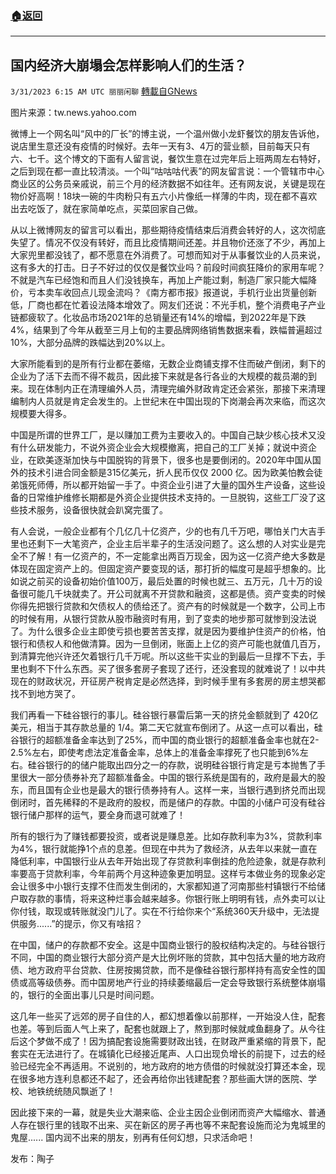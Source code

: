 ###  [:house:返回](README.md)
---


## 国内经济大崩塌会怎样影响人们的生活？
`3/31/2023 6:15 AM UTC 丽丽闲聊` [轉載自GNews](https://gnews.org/articles/1061934)

图片来源：tw.news.yahoo.com  

微博上一个网名叫“风中的厂长”的博主说，一个温州做小龙虾餐饮的朋友告诉他，说店里生意还没有疫情的时候好。去年一天有3、4万的营业额，目前每天只有六、七千。这个博文的下面有人留言说，餐饮生意在过完年后上班两周左右特好，之后到现在都一直比较清淡。一个叫“咕咕咕代表”的网友留言说：一个管辖市中心商业区的公务员亲戚说，前三个月的经济数据不如往年。还有网友说，关键是现在物价好高啊！18块一碗的牛肉粉只有五六小片像纸一样薄的牛肉，现在都不喜欢出去吃饭了，就在家简单吃点，买菜回家自己做。  

从以上微博网友的留言可以看出，那些期待疫情结束后消费会转好的人，这次彻底失望了。情况不仅没有转好，而且比疫情期间还差。并且物价还涨了不少，再加上大家兜里都没钱了，都不愿意在外消费了。可想而知对于从事餐饮业的人员来说，这有多大的打击。日子不好过的仅仅是餐饮业吗？前段时间疯狂降价的家用车呢？不就是汽车已经饱和而且人们没钱换车，再加上产能过剩，制造厂家只能大幅降价，亏本卖车收回点儿现金流吗？《南方都市报》报道说，手机行业出货量创新低，厂商也都在忙着设法降本增效了。网友们还说：不光手机，整个消费电子产业链都疲软了。化妆品市场2021年的总销量还有14%的增幅，到2022年是下跌 4%，结果到了今年从截至三月上旬的主要品牌网络销售数据来看，跌幅普遍超过10%，大部分品牌的跌幅达到20%以上。  

大家所能看到的是所有行业都在萎缩，无数企业商铺支撑不住而破产倒闭，剩下的企业为了活下去而不得不裁员，因此接下来就是各行各业的大规模的裁员潮的到来。现在体制内正在清理编外人员，清理完编外财政肯定还会紧张，那接下来清理编制内人员就是肯定会发生的。上世纪末在中国出现的下岗潮会再次来临，而这次规模要大得多。  

中国是所谓的世界工厂，是以赚加工费为主要收入的。中国自己缺少核心技术又没有什么研发能力，不说外资企业会大规模撤离，把自己的工厂关掉；就说中资企业，在欧美逐渐加快与中国脱钩的背景下，很多也是要倒闭的。2020年中国从国外的技术引进合同金额是315亿美元，折人民币仅仅 2000 亿。因为欧美怕教会徒弟饿死师傅，所以都开始留一手了。中资企业引进了大量的国外生产设备，这些设备的日常维护维修长期都是外资企业提供技术支持的。一旦脱钩，这些工厂没了这些技术服务，设备很快就会趴窝完蛋了。  

有人会说，一般企业都有个几亿几十亿资产，少的也有几千万吧，哪怕关门大吉手里也还剩下一大笔资产，企业主后半辈子的生活没问题了。这么想的人对实业是完全不了解！有一亿资产的，不一定能拿出两百万现金，因为这一亿资产绝大多数是体现在固定资产上的。但固定资产要变现的话，那打折的幅度可是超乎想象的。比如说之前买的设备初始价值100万，最后处置的时候也就三、五万元，几十万的设备很可能几千块就卖了。开公司就离不开贷款和融资，这都是债。资产变卖的时候你得先把银行贷款和欠债权人的债给还了。资产有的时候就是一个数字，公司上市的时候有用，从银行贷款从股市融资时有用，到了变卖的地步那可就惨到没法说了。为什么很多企业主即使亏损也要苦苦支撑，就是因为要维护住资产的价格，怕银行和债权人和他做清算。因为一旦倒闭，账面上上亿的资产可能也就值几百万，到清算完他兴许还欠着银行几千万呢。所以这些干实业的到最后一旦撑不下去，手里也剩不下什么东西。买了很多套房子套现了还行，还没套现的就难说了！以中共现在的财政状况，开征房产税肯定是必然选择，到时候手里有多套房的房主想哭都找不到地方哭了。  

我们再看一下硅谷银行的事儿。硅谷银行暴雷后第一天的挤兑金额就到了 420亿美元，相当于其存款总量的 1/4。第二天它就宣布倒闭了。从这一点可以看出，硅谷银行的超额准备金率达到了25%，而中国的商业银行的超额准备金率也就在2-2.5%左右，即使考虑法定准备金率，总体上的准备金率撑死了也只能到6%左右。硅谷银行的的储户能取出四分之一的存款，说明硅谷银行肯定是亏本抛售了手里很大一部分债券补充了超额准备金。中国的银行系统是国有的，政府是最大的股东，而且国有企业也是最大的银行债券持有人。这样一来，当银行遇到挤兑而出现倒闭时，首先稀释的不是政府的股权，而是储户的存款。中国的小储户可没有硅谷银行储户那样的运气，要全身而退可就难了！  

所有的银行为了赚钱都要投资，或者说是赚息差。比如存款利率为3%，贷款利率为4%，银行就能挣1个点的息差。但现在中共为了救经济，从去年以来就一直在降低利率，中国银行业从去年开始出现了存贷款利率倒挂的危险迹象，就是存款利率要高于贷款利率，今年前两个月这种迹象更加明显。这样亏本做业务的现象必定会让很多中小银行支撑不住而发生倒闭的，大家都知道了河南那些村镇银行不给储户取存款的事情，将来这种烂事会越来越多。你银行账上明明有钱，点外卖可以让你付钱，取现或转账就没门儿了。实在不行给你来个“系统360天升级中，无法提供服务......”的提示，你又有啥招？  

在中国，储户的存款都不安全。这是中国商业银行的股权结构决定的。与硅谷银行不同，中国的商业银行大部分资产是大比例坏账的贷款，其中包括大量的地方政府债、地方政府平台贷款、住房按揭贷款，而不是像硅谷银行那样持有高安全性的国债或高等级债券。而中国房地产行业的持续萎缩最后一定会导致银行系统整体崩塌的，银行的全面出事儿只是时间问题。  

这几年一些买了远郊的房子自住的人，都幻想着像以前那样，一开始没人住，配套也差。等到后面人气上来了，配套也就跟上了，熬到那时候就咸鱼翻身了。从今往后这个梦做不成了！因为搞配套设施需要财政出钱，在财政严重紧缩的背景下，配套实在无法进行了。在城镇化已经接近尾声、人口出现负增长的前提下，过去的经验已经完全不再适用。不说别的，地方政府的地方债借的时候就没打算还本金，现在很多地方连利息都还不起了，还会再给你出钱建配套？那些画大饼的医院、学校、地铁统统随风飘逝了！  

因此接下来的一幕，就是失业大潮来临、企业主因企业倒闭而资产大幅缩水、普通人存在银行里的钱取不出来、买在新区的房子再也等不来配套设施而沦为鬼城里的鬼屋...... 国内润不出来的朋友，别再有任何幻想，只求活命吧！  

发布：陶子


